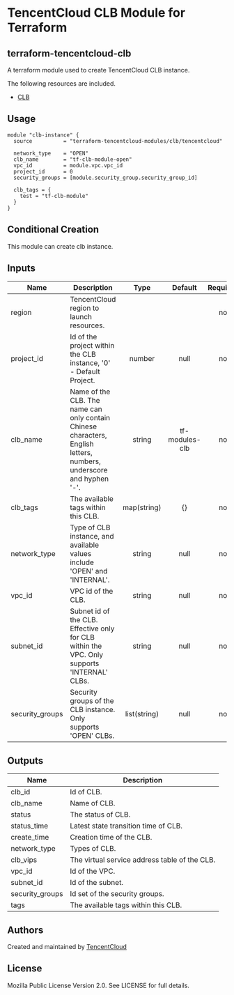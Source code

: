 # TencentCloud CLB Module for Terraform

## terraform-tencentcloud-clb

A terraform module used to create TencentCloud CLB instance.

The following resources are included.

* [CLB](https://www.terraform.io/docs/providers/tencentcloud/r/clb_instance.html)

## Usage

```hcl
module "clb-instance" {
  source          = "terraform-tencentcloud-modules/clb/tencentcloud"

  network_type    = "OPEN"
  clb_name        = "tf-clb-module-open"
  vpc_id          = module.vpc.vpc_id
  project_id      = 0
  security_groups = [module.security_group.security_group_id]

  clb_tags = {
    test = "tf-clb-module"
  }
}
```

## Conditional Creation

This module can create clb instance.

## Inputs

| Name | Description | Type | Default | Required |
|------|-------------|:----:|:-----:|:-----:|
| region | TencentCloud region to launch resources. | <invalid reflect.Value> |  | no 
| project_id | Id of the project within the CLB instance, '0' - Default Project. | number | null | no 
| clb_name | Name of the CLB. The name can only contain Chinese characters, English letters, numbers, underscore and hyphen '-'. | string | tf-modules-clb | no 
| clb_tags | The available tags within this CLB. | map(string) | {} | no 
| network_type | Type of CLB instance, and available values include 'OPEN' and 'INTERNAL'. | string | null | no 
| vpc_id | VPC id of the CLB. | string | null | no 
| subnet_id | Subnet id of the CLB. Effective only for CLB within the VPC. Only supports 'INTERNAL' CLBs. | string | null | no 
| security_groups | Security groups of the CLB instance. Only supports 'OPEN' CLBs. | list(string) | null | no 


## Outputs

| Name | Description |
|------|-------------|
| clb_id | Id of CLB. |
| clb_name | Name of CLB. |
| status | The status of CLB. |
| status_time | Latest state transition time of CLB. |
| create_time | Creation time of the CLB. |
| network_type | Types of CLB. |
| clb_vips | The virtual service address table of the CLB. |
| vpc_id | Id of the VPC. |
| subnet_id | Id of the subnet. |
| security_groups | Id set of the security groups. |
| tags | The available tags within this CLB. |


## Authors

Created and maintained by [TencentCloud](https://github.com/terraform-providers/terraform-provider-tencentcloud)

## License

Mozilla Public License Version 2.0.
See LICENSE for full details.
